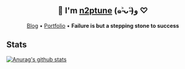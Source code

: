 <h2 align="center">
  🤚 I'm <a href="https://portfolio.imkh.dev" target="_blank">n2ptune</a> (๑˃̵ᴗ˂̵)و ♡
</h2>

<p align="center">
  <span>
    <a href="https://imkh.dev" target="_blank">Blog</a>
    •
  </span>
  <span>
    <a href="https://portfolio.imkh.dev" target="_blank">Portfolio</a>
    •
  </span>
  <strong>
    Failure is but a stepping stone to success
  </strong>
</p>

## Stats
  
[![Anurag's github stats](https://github-readme-stats.vercel.app/api?username=n2ptune&count_private=false&theme=vue&show_icons=true)](https://github.com/anuraghazra/github-readme-stats)
